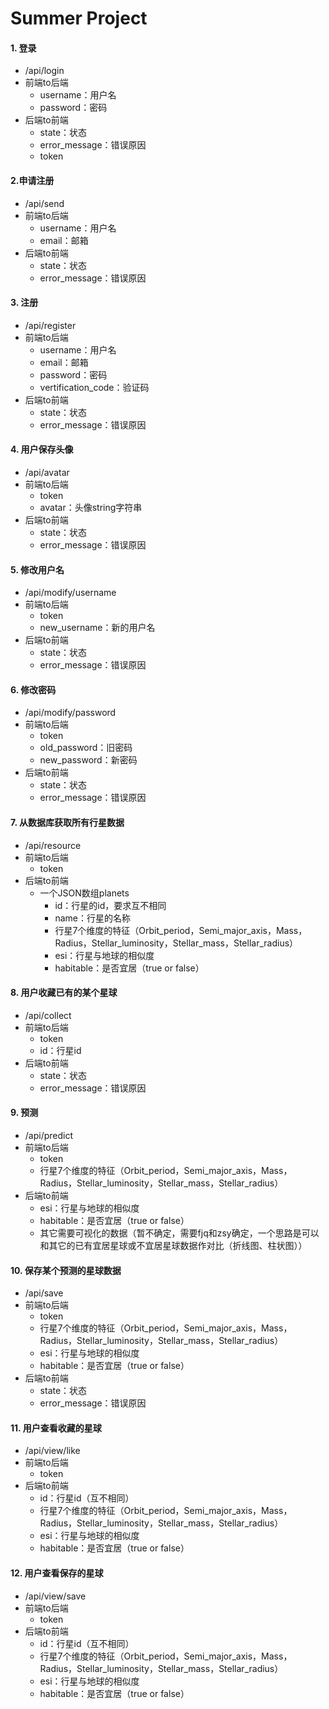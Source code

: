 # Summer Project



#### 1. 登录

* /api/login
* 前端to后端
  * username：用户名
  * password：密码
* 后端to前端
  * state：状态
  * error_message：错误原因
  * token

#### 2.申请注册

* /api/send
* 前端to后端
  * username：用户名
  * email：邮箱
* 后端to前端
  * state：状态
  * error_message：错误原因

#### 3. 注册

* /api/register
* 前端to后端
  * username：用户名
  * email：邮箱
  * password：密码
  * vertification_code：验证码
* 后端to前端
  * state：状态
  * error_message：错误原因

#### 4. 用户保存头像

* /api/avatar
* 前端to后端
  * token
  * avatar：头像string字符串
* 后端to前端
  * state：状态
  * error_message：错误原因

#### 5. 修改用户名

* /api/modify/username
* 前端to后端
  * token
  * new_username：新的用户名
* 后端to前端
  * state：状态
  * error_message：错误原因

#### 6. 修改密码

* /api/modify/password
* 前端to后端
  * token
  * old_password：旧密码
  * new_password：新密码
* 后端to前端
  * state：状态
  * error_message：错误原因

#### 7. 从数据库获取所有行星数据

* /api/resource
* 前端to后端
  * token
* 后端to前端
  * 一个JSON数组planets
    * id：行星的id，要求互不相同
    * name：行星的名称
    * 行星7个维度的特征（Orbit_period，Semi_major_axis，Mass，Radius，Stellar_luminosity，Stellar_mass，Stellar_radius）
    * esi：行星与地球的相似度
    * habitable：是否宜居（true or false）

#### 8. 用户收藏已有的某个星球

* /api/collect
* 前端to后端
  * token
  * id：行星id
* 后端to前端
  * state：状态
  * error_message：错误原因

#### 9. 预测

* /api/predict
* 前端to后端
  * token
  * 行星7个维度的特征（Orbit_period，Semi_major_axis，Mass，Radius，Stellar_luminosity，Stellar_mass，Stellar_radius）
* 后端to前端
  * esi：行星与地球的相似度
  * habitable：是否宜居（true or false）
  * 其它需要可视化的数据（暂不确定，需要fjq和zsy确定，一个思路是可以和其它的已有宜居星球或不宜居星球数据作对比（折线图、柱状图））

#### 10.  保存某个预测的星球数据

* /api/save
* 前端to后端
  * token
  * 行星7个维度的特征（Orbit_period，Semi_major_axis，Mass，Radius，Stellar_luminosity，Stellar_mass，Stellar_radius）
  * esi：行星与地球的相似度
  * habitable：是否宜居（true or false）
* 后端to前端
  * state：状态
  * error_message：错误原因

#### 11. 用户查看收藏的星球

* /api/view/like
* 前端to后端
  * token
* 后端to前端
  * id：行星id（互不相同）
  * 行星7个维度的特征（Orbit_period，Semi_major_axis，Mass，Radius，Stellar_luminosity，Stellar_mass，Stellar_radius）
  * esi：行星与地球的相似度
  * habitable：是否宜居（true or false）

#### 12. 用户查看保存的星球

* /api/view/save
* 前端to后端
  * token
* 后端to前端
  * id：行星id（互不相同）
  * 行星7个维度的特征（Orbit_period，Semi_major_axis，Mass，Radius，Stellar_luminosity，Stellar_mass，Stellar_radius）
  * esi：行星与地球的相似度
  * habitable：是否宜居（true or false）
